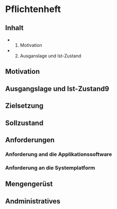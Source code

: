 # Pflichtenheft

## Inhalt

* 1. Motivation
* 2. Ausganslage und Ist-Zustand


## Motivation


## Ausgangslage und Ist-Zustand9

## Zielsetzung

## Sollzustand

## Anforderungen

### Anforderung and die Applikationssoftware

### Anforderung an die Systemplatform

## Mengengerüst

## Andministratives
